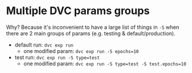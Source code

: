 # Multiple DVC params groups

Why? Because it's inconvenient to have a large list of things in `-S` when there are 2 main groups of params (e.g. testing & default/production).

- default run: `dvc exp run`
  - one modified param: `dvc exp run -S epochs=10`
- test run: `dvc exp run -S type=test`
  - one modified param: `dvc exp run -S type=test -S test.epochs=10`
